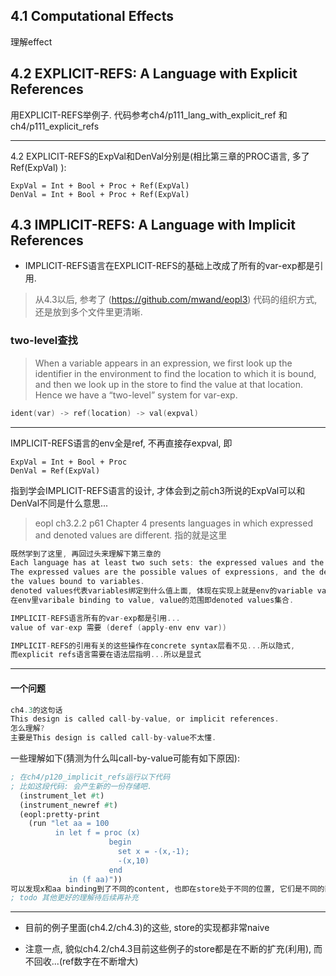 ## 4.1 Computational Effects 
理解effect

## 4.2 EXPLICIT-REFS: A Language with Explicit References
用EXPLICIT-REFS举例子. 代码参考ch4/p111_lang_with_explicit_ref
和ch4/p111_explicit_refs

---

4.2 EXPLICIT-REFS的ExpVal和DenVal分别是(相比第三章的PROC语言, 多了Ref(ExpVal) ):
```
ExpVal = Int + Bool + Proc + Ref(ExpVal)
DenVal = Int + Bool + Proc + Ref(ExpVal)
```

## 4.3 IMPLICIT-REFS: A Language with Implicit References

* IMPLICIT-REFS语言在EXPLICIT-REFS的基础上改成了所有的var-exp都是引用.

> 从4.3以后, 参考了 (https://github.com/mwand/eopl3) 代码的组织方式, 还是放到多个文件里更清晰.

### two-level查找
> When a variable appears in an expression, we first look up the identifier in the environment 
> to find the location to which it is bound, and then we look up in the store to find the value 
> at that location. Hence we have a “two-level” system for var-exp.

```C
ident(var) -> ref(location) -> val(expval)
```

---

IMPLICIT-REFS语言的env全是ref, 不再直接存expval, 即
```
ExpVal = Int + Bool + Proc 
DenVal = Ref(ExpVal)
```
指到学会IMPLICIT-REFS语言的设计, 才体会到之前ch3所说的ExpVal可以和DenVal不同是什么意思...
> eopl ch3.2.2 p61 Chapter 4 presents languages in which expressed and denoted values are different. 指的就是这里
```C
既然学到了这里, 再回过头来理解下第三章的
Each language has at least two such sets: the expressed values and the denoted values. 
The expressed values are the possible values of expressions, and the denoted values are 
the values bound to variables.
denoted values代表variables绑定到什么值上面, 体现在实现上就是env的variable value pair的value
在env里varibale binding to value, value的范围即denoted values集合.
```

```C
IMPLICIT-REFS语言所有的var-exp都是引用...
value of var-exp 需要 (deref (apply-env env var))
```

```C
IMPLICIT-REFS的引用有关的这些操作在concrete syntax层看不见...所以隐式, 
而explicit refs语言需要在语法层指明...所以是显式
```
---

#### 一个问题

```C
ch4.3的这句话
This design is called call-by-value, or implicit references.
怎么理解?
主要是This design is called call-by-value不太懂.
```
一些理解如下(猜测为什么叫call-by-value可能有如下原因):
```scheme
; 在ch4/p120_implicit_refs运行以下代码
; 比如这段代码: 会产生新的一份存储吧.
  (instrument_let #t)
  (instrument_newref #t)
  (eopl:pretty-print 
    (run "let aa = 100
          in let f = proc (x)
                      begin
                        set x = -(x,-1); 
                        -(x,10)
                      end
             in (f aa)"))
可以发现x和aa binding到了不同的content, 也即在store处于不同的位置, 它们是不同的两个变量了!
; todo 其他更好的理解待后续再补充
```

---

* 目前的例子里面(ch4.2/ch4.3)的这些, store的实现都非常naive

* 注意一点, 貌似ch4.2/ch4.3目前这些例子的store都是在不断的扩充(利用), 而不回收...(ref数字在不断增大)